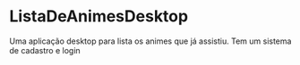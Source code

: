 # ListaDeAnimesDesktop
Uma aplicação desktop para lista os animes que já assistiu.
Tem um sistema de cadastro e login

